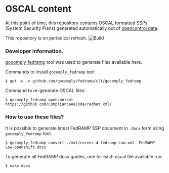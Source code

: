 # OSCAL content

At this point of time, this repository contains OSCAL formatted SSPs (System Security Plans) generated
automatically out of [opencontrol data](https://github.com/ComplianceAsCode/redhat).

This repository is on periodical refresh. ![Build](https://github.com/ComplianceAsCode/oscal/workflows/Build/badge.svg)

### Developer information.

[gocomply_fedramp](https://github.com/gocomply/fedramp) tool was used to generate files available here.

Commands to install `gocomply_fedramp` tool:

    $ get -u -v github.com/gocomply/fedramp/cli/gocomply_fedramp

Command to re-generate OSCAL files:

    $ gocomply_fedramp opencontrol https://github.com/ComplianceAsCode/redhat xml/

### How to use these files?

It is possible to generate latest FedRAMP SSP document in `.docx` form using `gocomply_fedramp` tool.

    $ gocomply_fedramp convert ./xml/coreos-4-fedramp-Low.xml  FedRAMP-Low-openshift.docx

To generate all FedRAMP docx guides, one for each oscal file available run:

    $ make docx

